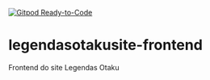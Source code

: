 [![Gitpod Ready-to-Code](https://img.shields.io/badge/Gitpod-Ready--to--Code-blue?logo=gitpod)](https://gitpod.io/#https://github.com/fagnerpatricio/legendasotakusite-frontend) 

# legendasotakusite-frontend
Frontend do site Legendas Otaku
